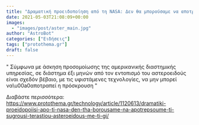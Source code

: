 ```yaml
---
title: "Δραματική προειδοποίηση από τη NASA: Δεν θα μπορούσαμε να αποτρέψουμε τη σύγκρουση τεράστιου αστεροειδούς με τη Γη"
date: 2021-05-03T21:08:09+00:00
images:
  - "images/post/aster_main.jpg"
author: "AstroBot"
categories: ["Ειδήσεις"]
tags: ["protothema.gr"]
draft: false
---
```


" Σύμφωνα με άσκηση προσομοίωσης της αμερικανικής διαστημικής υπηρεσίας, σε διάστημα έξι μηνών από τον εντοπισμό του αστεροειδούς είναι σχεδόν βέβαιο, με τις υφιστάμενες τεχνολογίες, να μην μπορεί να\u00a0αποτραπεί η πρόσκρουση "

Διαβάστε περισσότερα: https://www.protothema.gr/technology/article/1120613/dramatiki-proeidopoiisi-apo-ti-nasa-den-tha-borousame-na-apotrepsoume-ti-sugrousi-terastiou-asteroeidous-me-ti-gi/
